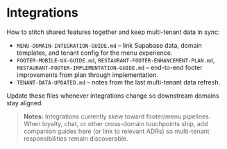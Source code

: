 # Integrations

How to stitch shared features together and keep multi-tenant data in sync:

- `MENU-DOMAIN-INTEGRATION-GUIDE.md` – link Supabase data, domain templates, and tenant config for the menu experience.
- `FOOTER-MOBILE-UX-GUIDE.md`, `RESTAURANT-FOOTER-ENHANCEMENT-PLAN.md`, `RESTAURANT-FOOTER-IMPLEMENTATION-GUIDE.md` – end-to-end footer improvements from plan through implementation.
- `TENANT-DATA-UPDATED.md` – notes from the last multi-tenant data refresh.

Update these files whenever integrations change so downstream domains stay aligned.

> **Notes:** Integrations currently skew toward footer/menu pipelines. When loyalty, chat, or other cross-domain touchpoints ship, add companion guides here (or link to relevant ADRs) so multi-tenant responsibilities remain discoverable.
